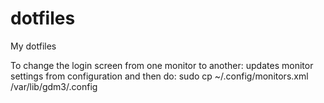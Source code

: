 # dotfiles

My dotfiles

To change the login screen from one monitor to another: updates monitor settings from configuration and then do:
sudo cp ~/.config/monitors.xml /var/lib/gdm3/.config
